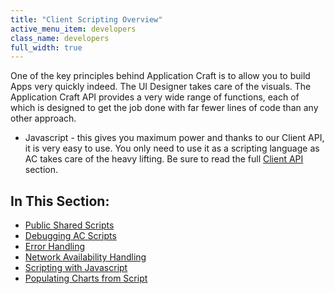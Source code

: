 ```yaml
---
title: "Client Scripting Overview"
active_menu_item: developers
class_name: developers
full_width: true
---
```



One of the key principles behind Application Craft is to allow you to build Apps very quickly indeed. The UI Designer takes care of the visuals. The Application Craft API provides a very wide range of functions, each of which is designed to get the job done with far fewer lines of code than any other approach.

 - Javascript - this gives you maximum power and thanks to our Client API, it is very easy to use. You only need to use it as a scripting language as AC takes care of the heavy lifting. Be sure to read the full [Client API](/developers/user-guide/scripting-apis/client-api/) section.

## In This Section:

 - [Public Shared Scripts](/developers/user-guide/scripting-apis/client-scripting-overview/public-shared-scripts)
 - [Debugging AC Scripts](/developers/user-guide/scripting-apis/client-scripting-overview/debugging-ac-scripts/)
 - [Error Handling](/developers/user-guide/scripting-apis/client-scripting-overview/error-handling/)
 - [Network Availability Handling](/developers/user-guide/scripting-apis/client-scripting-overview/network-availability-handling)
 - [Scripting with Javascript](/developers/user-guide/scripting-apis/client-scripting-overview/scripting-with-javascript/)
 - [Populating Charts from Script](/developers/user-guide/scripting-apis/client-scripting-overview/populating-charts-from-script)

